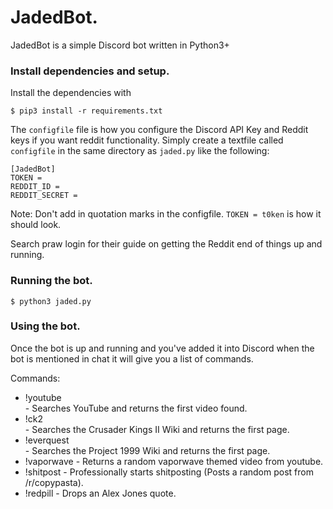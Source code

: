 # JadedBot.
JadedBot is a simple Discord bot written in Python3+

### Install dependencies and setup.
Install the dependencies with

`$ pip3 install -r requirements.txt`

The `configfile` file is how you configure the Discord API Key and Reddit keys if you want reddit functionality.
Simply create a textfile called `configfile` in the same directory as `jaded.py` like the following:

```
[JadedBot]
TOKEN =  
REDDIT_ID = 
REDDIT_SECRET =
```

Note: Don't add in quotation marks in the configfile. `TOKEN = t0ken` is how it should look.

Search praw login for their guide on getting the Reddit end of things up and running.

### Running the bot.
`$ python3 jaded.py`

### Using the bot.

Once the bot is up and running and you've added it into Discord when the bot is mentioned in chat it will give you a list of commands.

Commands:
- !youtube <search> - Searches YouTube and returns the first video found.
- !ck2 <search> - Searches the Crusader Kings II Wiki and returns the first page.
- !everquest <search> - Searches the Project 1999 Wiki and returns the first page. 
- !vaporwave - Returns a random vaporwave themed video from youtube.
- !shitpost - Professionally starts shitposting (Posts a random post from /r/copypasta).
- !redpill - Drops an Alex Jones quote.
